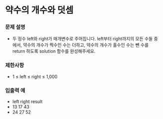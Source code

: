 # 약수의 개수와 덧셈
### 문제 설명
- 두 정수 left와 right가 매개변수로 주어집니다. left부터 right까지의 모든 수들 중에서, 약수의 개수가 짝수인 수는 더하고, 약수의 개수가 홀수인 수는 뺀 수를 return 하도록 solution 함수를 완성해주세요.

### 제한사항
- 1 ≤ left ≤ right ≤ 1,000

### 입출력 예
- left	right	result
- 13	17	43
- 24	27	52